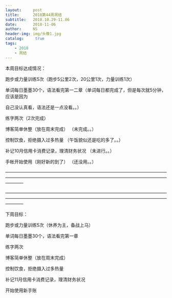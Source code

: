 ```yaml
---
layout:     post
title:      2018第44周周结
subtitle:   2018.10.29-11.06
date:       2018-11-06
author:     NS
header-img: img/头像1.jpg
catalog: 	 true
tags:
    - 2018 
    - 周结
--- 
```


本周目标达成情况：

跑步或力量训练5次（跑步5公里2次，20公里1次，力量训练1次）

单词每日墨墨30个，语法看完第一二章（单词每日都完成了，但是每次就5分钟，应该是因为

自己没认真看，语法还是一点没看。。）

练字两次（2次完成）

博客简单休整（放在周末完成）  （未完成。。）

控制饮食，拒绝摄入过多热量    （午饭貌似还是吃的多了。。）

补记10月信用卡消费记录，理清财务状况   （未进行。。）

手帐开始使用（刚好新的到了）   （还没用。。）

————————————————————————————————————————————————————————————————————————————

————————————————————————————————————————————————————————————————————————————

下周目标：

跑步或力量训练5次（休养为主，备战上马）

单词每日墨墨30个，语法看完第一章

练字两次

博客简单休整（放在周末完成）

控制饮食，拒绝摄入过多热量

补记11月信用卡消费记录，理清财务状况

开始使用新手账

